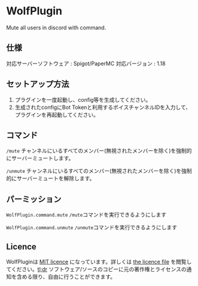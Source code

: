 # WolfPlugin
Mute all users in discord with command.

## 仕様

対応サーバーソフトウェア : Spigot/PaperMC
対応バージョン          : 1.18

## セットアップ方法

1. プラグインを一度起動し、config等を生成してください。
2. 生成されたconfigにBot Tokenと利用するボイスチャンネルIDを入力して、プラグインを再起動してください。

## コマンド

`/mute`   チャンネルにいるすべてのメンバー(無視されたメンバーを除く)を強制的にサーバーミュートします。

`/unmute` チャンネルにいるすべてのメンバー(無視されたメンバーを除く)を強制的にサーバーミュートを解除します。

## パーミッション

`WolfPlugin.command.mute`   `/mute`コマンドを実行できるようにします

`WolfPlugin.command.unmute` `/unmute`コマンドを実行できるようにします

## Licence

WolfPluginは [MIT licence](https://opensource.org/licenses/MIT) になっています。詳しくは [the licence file](LICENCE) を閲覧してください。[tl;dr](https://tldrlegal.com/license/mit-license) ソフトウェア/ソースのコピーに元の著作権とライセンスの通知を含める限り、自由に行うことができます。
